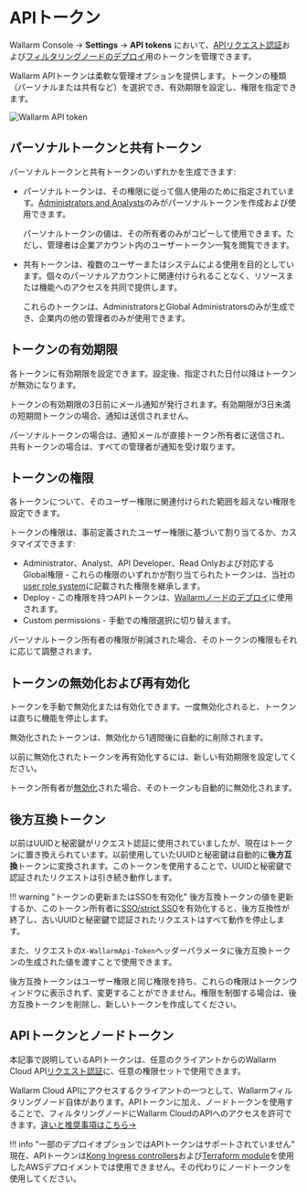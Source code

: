[user-roles-article]:       ../../user-guides/settings/users.md#user-roles
[img-api-tokens-edit]:      ../../images/api-tokens-edit.png

# APIトークン

Wallarm Console → **Settings** → **API tokens** において、[APIリクエスト認証](../../api/overview.md)および[フィルタリングノードのデプロイ](../../installation/supported-deployment-options.md)用のトークンを管理できます。

Wallarm APIトークンは柔軟な管理オプションを提供します。トークンの種類（パーソナルまたは共有など）を選択でき、有効期限を設定し、権限を指定できます。

![Wallarm API token][img-api-tokens-edit]

## パーソナルトークンと共有トークン

パーソナルトークンと共有トークンのいずれかを生成できます:

* パーソナルトークンは、その権限に従って個人使用のために指定されています。[Administrators and Analysts](users.md#user-roles)のみがパーソナルトークンを作成および使用できます。

    パーソナルトークンの値は、その所有者のみがコピーして使用できます。ただし、管理者は企業アカウント内のユーザートークン一覧を閲覧できます。
* 共有トークンは、複数のユーザーまたはシステムによる使用を目的としています。個々のパーソナルアカウントに関連付けられることなく、リソースまたは機能へのアクセスを共同で提供します。

    これらのトークンは、AdministratorsとGlobal Administratorsのみが生成でき、企業内の他の管理者のみが使用できます。

## トークンの有効期限

各トークンに有効期限を設定できます。設定後、指定された日付以降はトークンが無効になります。

トークンの有効期限の3日前にメール通知が発行されます。有効期限が3日未満の短期間トークンの場合、通知は送信されません。

パーソナルトークンの場合は、通知メールが直接トークン所有者に送信され、共有トークンの場合は、すべての管理者が通知を受け取ります。

## トークンの権限

各トークンについて、そのユーザー権限に関連付けられた範囲を超えない権限を設定できます。

トークンの権限は、事前定義されたユーザー権限に基づいて割り当てるか、カスタマイズできます:

* Administrator、Analyst、API Developer、Read Onlyおよび対応するGlobal権限 - これらの権限のいずれかが割り当てられたトークンは、当社の[user role system](users.md#user-roles)に記載された権限を継承します。
* Deploy - この権限を持つAPIトークンは、[Wallarmノードのデプロイ](../../installation/supported-deployment-options.md)に使用されます。
* Custom permissions - 手動での権限選択に切り替えます。
<!--
    [OpenAPIセキュリティテスト](../../fast/openapi-security-testing.md)用のトークンを作成するには、対応する権限を持つカスタムロールが必要です。-->

パーソナルトークン所有者の権限が削減された場合、そのトークンの権限もそれに応じて調整されます。

## トークンの無効化および再有効化

トークンを手動で無効化または有効化できます。一度無効化されると、トークンは直ちに機能を停止します。

無効化されたトークンは、無効化から1週間後に自動的に削除されます。

以前に無効化されたトークンを再有効化するには、新しい有効期限を設定してください。

トークン所有者が[無効化](../../user-guides/settings/users.md#disabling-and-deleting-users)された場合、そのトークンも自動的に無効化されます。

## 後方互換トークン

以前はUUIDと秘密鍵がリクエスト認証に使用されていましたが、現在はトークンに置き換えられています。以前使用していたUUIDと秘密鍵は自動的に**後方互換**トークンに変換されます。このトークンを使用することで、UUIDと秘密鍵で認証されたリクエストは引き続き動作します。

!!! warning "トークンの更新またはSSOを有効化"
    後方互換トークンの値を更新するか、このトークン所有者に[SSO/strict SSO](../../admin-en/configuration-guides/sso/intro.md)を有効化すると、後方互換性が終了し、古いUUIDと秘密鍵で認証されたリクエストはすべて動作を停止します。

また、リクエストの`X-WallarmApi-Token`ヘッダーパラメータに後方互換トークンの生成された値を渡すことで使用できます。

後方互換トークンはユーザー権限と同じ権限を持ち、これらの権限はトークンウィンドウに表示されず、変更することができません。権限を制御する場合は、後方互換トークンを削除し、新しいトークンを作成してください。

## APIトークンとノードトークン

本記事で説明しているAPIトークンは、任意のクライアントからのWallarm Cloud API[リクエスト認証](../../api/overview.md)に、任意の権限セットで使用できます。

Wallarm Cloud APIにアクセスするクライアントの一つとして、Wallarmフィルタリングノード自体があります。APIトークンに加え、ノードトークンを使用することで、フィルタリングノードにWallarm CloudのAPIへのアクセスを許可できます。[違いと推奨事項はこちら→](../../user-guides/nodes/nodes.md#api-and-node-tokens-for-node-creation)

!!! info "一部のデプロイオプションではAPIトークンはサポートされていません"
    現在、APIトークンは[Kong Ingress controllers](../../installation/kubernetes/kong-ingress-controller/deployment.md)および[Terraform module](../../installation/cloud-platforms/aws/terraform-module/overview.md)を使用したAWSデプロイメントでは使用できません。その代わりにノードトークンを使用してください。